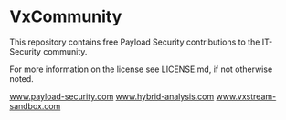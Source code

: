 # VxCommunity
This repository contains free Payload Security contributions to the IT-Security community.

For more information on the license see LICENSE.md, if not otherwise noted.

www.payload-security.com
www.hybrid-analysis.com
www.vxstream-sandbox.com
